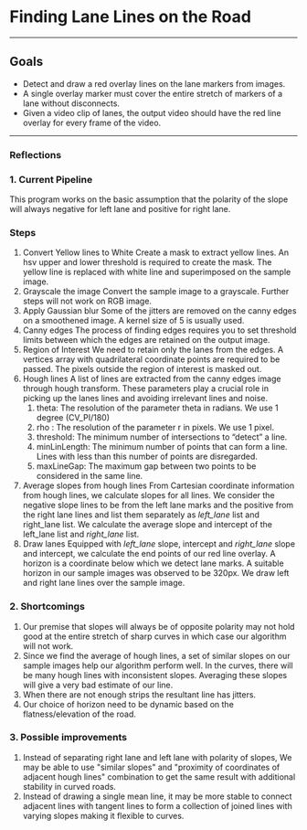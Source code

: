 # **Finding Lane Lines on the Road** 

---

## Goals

 - Detect and draw a red overlay lines on the lane markers from images.
 - A single overlay marker must cover the entire stretch of markers of a lane without disconnects.
 - Given a video clip of lanes, the output video should have the red line overlay for every frame of the video.


---

### Reflections

### 1. Current Pipeline
This program works on the basic assumption that the polarity of the slope will always negative for left lane and positive for right lane. 

### Steps

 1. Convert Yellow lines to White
 Create a mask to extract yellow lines. An hsv upper and lower threshold is required to  create the mask. The yellow line is replaced with white line and superimposed on the sample image.
 2. Grayscale the image
 Convert the sample image to a grayscale. Further steps will not work on RGB image. 
 3. Apply Gaussian blur
 Some of the jitters are removed on the canny edges on a smoothened image. A kernel size of 5 is usually used. 
 4. Canny edges
 The process of finding edges requires you to set threshold limits between which the edges are retained on the output image.
 5. Region of Interest
 We need to retain only the lanes from the edges. A vertices array with quadrilateral coordinate points are required to be passed. The pixels outside the region of interest is masked out.
 6. Hough lines
 A list of lines are extracted from the canny edges image through hough transform. These parameters play a crucial role in picking up the lanes lines and avoiding irrelevant lines and noise.
	 1. theta: The resolution of the parameter theta in radians. We use 1 degree (CV_PI/180)
	 2. rho : The resolution of the parameter r in pixels. We use 1 pixel.
	 3. threshold: The minimum number of intersections to “detect” a line.
	 4. minLinLength: The minimum number of points that can form a line. Lines with less than this number of points are disregarded.
	 5. maxLineGap: The maximum gap between two points to be considered in the same line.
 7. Average slopes from hough lines
 From Cartesian coordinate information from hough lines, we calculate slopes for all lines. We consider the negative slope lines to be from the left lane marks and the positive from the right lane lines and list them separately as *left_lane* list and right_lane list. We calculate the average slope and intercept of the left_lane list and *right_lane* list. 
 8. Draw lanes
 Equipped with *left_lane* slope, intercept and *right_lane* slope and intercept, we calculate the end points of our red line overlay. A horizon is a coordinate below which we detect lane marks. A suitable horizon in our sample images was observed to be 320px.  We draw left and right lane lines over the sample image.

[//]: # (Image References)

[image1]: ./examples/laneLines_thirdPass.jpg "It should look like this"


### 2. Shortcomings

 1. Our premise that slopes will always be of opposite polarity may not hold good at the entire stretch of sharp curves in which case our algorithm will not work.
 2. Since we find the average of hough lines, a set of similar slopes on our sample images help our algorithm perform well. In the curves, there will be many hough lines with inconsistent slopes. Averaging these slopes will give a very bad estimate of our line.
 3. When there are not enough strips the resultant line has jitters.
 4. Our choice of horizon need to be dynamic based on the flatness/elevation of the road.

### 3. Possible improvements

 1. Instead of separating right lane and left lane with polarity of slopes, We may be able to use "similar slopes" and "proximity of coordinates of adjacent hough lines" combination to get the same result with additional stability in curved roads. 
 2. Instead of drawing a single mean line, it may be more stable to connect adjacent lines with tangent lines to form a collection of joined lines with varying slopes making it flexible to curves.



